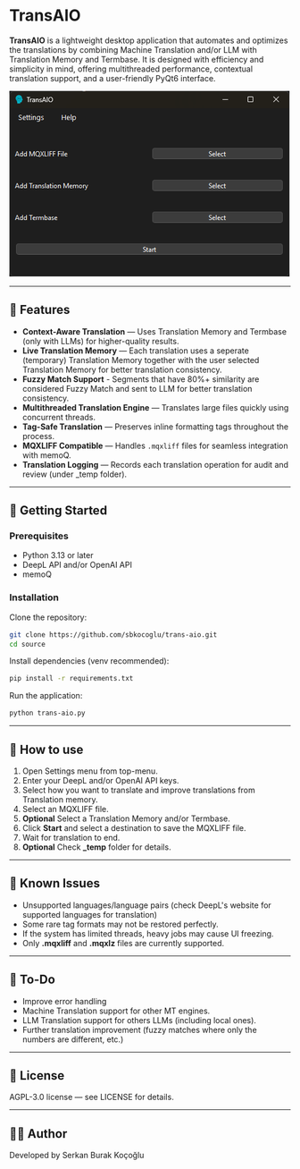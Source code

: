 ﻿# TransAIO

**TransAIO** is a lightweight desktop application that automates and optimizes the translations by combining Machine Translation and/or LLM with Translation Memory and Termbase. It is designed with efficiency and simplicity in mind, offering multithreaded performance, contextual translation support, and a user-friendly PyQt6 interface.

![UI Screenshot](resources/transaio-screenshot.png) 

---

## 🔧 Features

- **Context-Aware Translation** — Uses Translation Memory and Termbase (only with LLMs) for higher-quality results.
- **Live Translation Memory** — Each translation uses a seperate (temporary) Translation Memory together with the user selected Translation Memory for better translation consistency.
- **Fuzzy Match Support** - Segments that have 80%+ similarity are considered Fuzzy Match and sent to LLM for better translation consistency.
- **Multithreaded Translation Engine** — Translates large files quickly using concurrent threads.
- **Tag-Safe Translation** — Preserves inline formatting tags throughout the process.
- **MQXLIFF Compatible** — Handles `.mqxliff` files for seamless integration with memoQ.
- **Translation Logging** — Records each translation operation for audit and review (under _temp folder).

---

## 🚀 Getting Started

### Prerequisites

- Python 3.13 or later
- DeepL API and/or OpenAI API
- memoQ

### Installation

Clone the repository:

```bash
git clone https://github.com/sbkocoglu/trans-aio.git
cd source
```

Install dependencies (venv recommended):

```bash
pip install -r requirements.txt
```

Run the application:

```bash
python trans-aio.py
```

---

## 🧪 How to use
1. Open Settings menu from top-menu.
2. Enter your DeepL and/or OpenAI API keys.
3. Select how you want to translate and improve translations from Translation memory.
4. Select an MQXLIFF file.
5. **Optional** Select a Translation Memory and/or Termbase.
6. Click **Start** and select a destination to save the MQXLIFF file.
7. Wait for translation to end.
8. **Optional** Check **_temp** folder for details.

---

## 🐛 Known Issues
- Unsupported languages/language pairs (check DeepL's website for supported languages for translation)
- Some rare tag formats may not be restored perfectly.
- If the system has limited threads, heavy jobs may cause UI freezing.
- Only **.mqxliff** and **.mqxlz** files are currently supported.

---

## 📌 To-Do

- Improve error handling 
- Machine Translation support for other MT engines.
- LLM Translation support for others LLMs (including local ones).
- Further translation improvement (fuzzy matches where only the numbers are different, etc.)

---

## 📄 License
AGPL-3.0 license — see LICENSE for details.

---

## 👨‍💻 Author
Developed by Serkan Burak Koçoğlu
